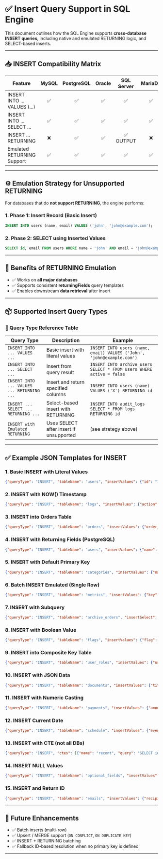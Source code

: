 # ✅ Insert Query Support in SQL Engine

This document outlines how the SQL Engine supports **cross-database INSERT queries**, including native and emulated RETURNING logic, and SELECT-based inserts.

---

## 📥 INSERT Compatibility Matrix

| Feature                         | MySQL | PostgreSQL | Oracle | SQL Server | MariaDB | SQLite |
|---------------------------------|:-----:|:----------:|:------:|:----------:|:-------:|:------:|
| INSERT INTO ... VALUES (...)    | ✅    | ✅         | ✅     | ✅         | ✅      | ✅     |
| INSERT INTO ... SELECT ...      | ✅    | ✅         | ✅     | ✅         | ✅      | ✅     |
| INSERT ... RETURNING            | ❌    | ✅         | ✅     | ✅ OUTPUT  | ❌      | ❌     |
| Emulated RETURNING Support      | ✅    | ✅         | ✅     | ✅         | ✅      | ✅     |

---

## ⚙️ Emulation Strategy for Unsupported RETURNING

For databases that do **not support RETURNING**, the engine performs:

### 1. Phase 1: Insert Record (Basic Insert)
```sql
INSERT INTO users (name, email) VALUES ('john', 'john@example.com');
```

### 2. Phase 2: SELECT using Inserted Values
```sql
SELECT id, email FROM users WHERE name = 'john' AND email = 'john@example.com';
```

---

## 🧠 Benefits of RETURNING Emulation

- ✅ Works on **all major databases**
- ✅ Supports consistent **returningFields** query templates
- ✅ Enables downstream **data retrieval** after insert

---

## 📦 Supported Insert Query Types

### 🧾 Query Type Reference Table

| Query Type                                   | Description                               | Example |
|----------------------------------------------|-------------------------------------------|---------|
| `INSERT INTO ... VALUES ...`                 | Basic insert with literal values          | `INSERT INTO users (name, email) VALUES ('John', 'john@example.com')` |
| `INSERT INTO ... SELECT ...`                 | Insert from query result                  | `INSERT INTO archive_users SELECT * FROM users WHERE active = false` |
| `INSERT INTO ... VALUES ... RETURNING ...`   | Insert and return specified columns       | `INSERT INTO users (name) VALUES ('X') RETURNING id` |
| `INSERT ... SELECT ... RETURNING ...`        | Select-based insert with RETURNING        | `INSERT INTO audit_logs SELECT * FROM logs RETURNING id` |
| `INSERT with Emulated RETURNING`             | Uses SELECT after insert if unsupported   | (see strategy above) |

---

## ✅ Example JSON Templates for INSERT


### 1. Basic INSERT with Literal Values
```json
{"queryType": "INSERT", "tableName": "users", "insertValues": {"id": "101", "name": "Alice", "email": "alice@example.com"}}
```

### 2. INSERT with NOW() Timestamp
```json
{"queryType": "INSERT", "tableName": "logs", "insertValues": {"action": "LOGIN", "timestamp": "NOW()"}}
```

### 3. INSERT into Orders Table
```json
{"queryType": "INSERT", "tableName": "orders", "insertValues": {"order_id": "5001", "user_id": "101", "status": "PENDING"}}
```

### 4. INSERT with Returning Fields (PostgreSQL)
```json
{"queryType": "INSERT", "tableName": "users", "insertValues": {"name": "Bob", "email": "bob@example.com"}, "returningFields": ["id", "email"]}
```

### 5. INSERT with Default Primary Key
```json
{"queryType": "INSERT", "tableName": "categories", "insertValues": {"name": "Books"}}
```

### 6. Batch INSERT Emulated (Single Row)
```json
{"queryType": "INSERT", "tableName": "metrics", "insertValues": {"key": "cpu", "value": "85.5"}}
```

### 7. INSERT with Subquery
```json
{"queryType": "INSERT", "tableName": "archive_orders", "insertSelect": "SELECT * FROM orders WHERE created_at < NOW() - INTERVAL 30 DAY"}
```

### 8. INSERT with Boolean Value
```json
{"queryType": "INSERT", "tableName": "flags", "insertValues": {"flag": "true"}}
```

### 9. INSERT into Composite Key Table
```json
{"queryType": "INSERT", "tableName": "user_roles", "insertValues": {"user_id": "101", "role_id": "admin"}}
```

### 10. INSERT with JSON Data
```json
{"queryType": "INSERT", "tableName": "documents", "insertValues": {"title": "Policy", "content": "{"section": 1, "text": "All users must comply."}"}}
```

### 11. INSERT with Numeric Casting
```json
{"queryType": "INSERT", "tableName": "payments", "insertValues": {"amount": "1234.56", "currency": "USD"}}
```

### 12. INSERT Current Date
```json
{"queryType": "INSERT", "tableName": "schedule", "insertValues": {"event": "Meeting", "date": "CURRENT_DATE"}}
```

### 13. INSERT with CTE (not all DBs)
```json
{"queryType": "INSERT", "ctes": [{"name": "recent", "query": "SELECT id FROM orders WHERE created_at > NOW() - INTERVAL 1 DAY"}], "tableName": "summary", "insertSelect": "SELECT id FROM recent"}
```

### 14. INSERT NULL Values
```json
{"queryType": "INSERT", "tableName": "optional_fields", "insertValues": {"field1": null, "field2": "Non-null"}}
```

### 15. INSERT and Return ID
```json
{"queryType": "INSERT", "tableName": "emails", "insertValues": {"recipient": "test@example.com", "subject": "Welcome"}, "returningFields": ["id"]}
```



---

## 🔐 Future Enhancements

- ✅ Batch inserts (multi-row)
- ✅ Upsert / MERGE support (`ON CONFLICT`, `ON DUPLICATE KEY`)
- ✅ INSERT + RETURNING batching
- ✅ Fallback ID-based resolution when no primary key is defined

---